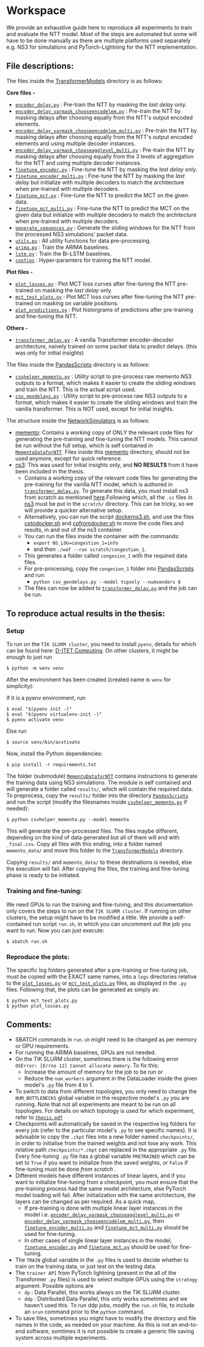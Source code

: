 # Workspace

We provide an exhaustive guide here to reproduce all experiments to train and evaluate the NTT model. Most of the steps are automated but some will have to be done manually as there are multiple platforms used separately e.g. NS3 for simulations and PyTorch-Lightning for the NTT implementation.

## File descriptions:
The files inside the [TransformerModels](TransformerModels) directory is as follows:

<b> Core files - </b>
* [`encoder_delay.py`](TransformerModels/encoder_delay.py) : Pre-train the NTT by masking the <i> last delay </i> only.
* [`encoder_delay_varmask_chooseencodelem.py`](TransformerModels/encoder_delay_varmask_chooseencodelem.py) : Pre-train the NTT by masking delays after choosing equally from the NTT's output encoded elements.
* [`encoder_delay_varmask_chooseencodelem_multi.py`](TransformerModels/encoder_delay_varmask_chooseencodelem_multi.py) : Pre-train the NTT by masking delays after choosing equally from the NTT's output encoded elements and using multiple decoder instances.
* [`encoder_delay_varmask_chooseagglevel_multi.py`](TransformerModels/encoder_delay_varmask_chooseagglevel_multi.py) : Pre-train the NTT by masking delays after choosing equally from the 3 levels of aggregation for the NTT and using multiple decoder instances.
* [`finetune_encoder.py`](TransformerModels/finetune_encoder.py) : Fine-tune the NTT by masking the <i> last delay </i> only.
* [`finetune_encoder_multi.py`](TransformerModels/finetune_encoder_multi.py) : Fine-tune the NTT by masking the <i> last delay </i> but initialize with multiple decoders to match the architecture when pre-trained with multiple decoders.
* [`finetune_mct.py`](TransformerModels/finetune_mct.py) : Fine-tune the NTT to predict the MCT on the given data.
* [`finetune_mct_multi.py`](TransformerModels/finetune_mct_multi.py) : Fine-tune the NTT to predict the MCT on the given data but initialize with multiple decoders to match the architecture when pre-trained with multiple decoders.
* [`generate_sequences.py`](TransformerModels/generate_sequences.py) : Generate the sliding windows for the NTT from the processed NS3 simulations' packet data.
* [`utils.py`](TransformerModels/utils.py) : All utility functions for data pre-processing.
* [`arima.py`](TransformerModels/arima.py) : Train the ARIMA baselines.
* [`lstm.py`](TransformerModels/lstm.py) : Train the Bi-LSTM baselines.
* [`configs`](TransformerModels/configs) : Hyper-paramters for training the NTT model.


<b> Plot files - </b>
* [`plot_losses.py`](TransformerModels/plot_losses.py) : Plot MCT loss curves after fine-tuning the NTT pre-trained on masking the <i> last delay </i> only.
* [`mct_test_plots.py`](TransformerModels/mct_test_plots.py) : Plot MCT loss curves after fine-tuning the NTT pre-trained on masking on variable positions.
* [`plot_predictions.py`](TransformerModels/plot_predictions.py) : Plot historgrams of predictions after pre-training and fine-tuning the NTT.

<b> Others - </b>
* [`transformer_delay.py`](TransformerModels/transformer_delay.py) : A vanilla Transformer encoder-decoder architecture, naively trained on some packet data to predict delays. (this was only for initial insights)

The files inside the [PandasScripts](PandasScripts) directory is as follows:
* [`csvhelper_memento.py`](PandasScripts/csvhelper_memento.py) : Utility script to pre-process raw memento NS3 outputs to a format, which makes it easier to create the sliding windows and train the NTT. This is the actual script used.
* [`csv_gendelays.py`](PandasScripts/csv_gendelays.py) : Utility script to pre-process raw NS3 outputs to a format, which makes it easier to create the sliding windows and train the vanilla transformer. This is NOT used, except for initial insights.

The structure inside the [NetworkSimulators](NetworkSimulators) is as follows:
* [memento](NetworkSimulators/memento): Contains a working copy of ONLY the relevant code files for generating the pre-training and fine-tuning the NTT models. This cannot be run without the full setup, which is self contained in [`MementoDataforNTT`](https://gitlab.ethz.ch/sidray/memento-ns-3-for-ntt). Files inside this [memento](NetworkSimulators/memento) directory, should not be used anymore, except for quick reference.
* [ns3](NetworkSimulators/ns3): This was used for initial insights only, and <b> NO RESULTS </b> from it have been included in the thesis. 
    - Contains a working copy of the relevant code files for generating the pre-training for the vanilla NTT model, which is authored in [`transformer_delay.py`](TransformerModels/transformer_delay.py). To generate this data, you must install ns3 from scratch as mentioned [here](https://www.nsnam.org/docs/release/3.35/tutorial/singlehtml/index.html#prerequisites).Following which, all the `.cc` files in [ns3](NetworkSimulators/ns3) must be put in the `scratch/` directory. This can be tricky, so we will provide a quicker alternative setup.
    - Alternatively, you can run the script [dockerns3.sh](NetworkSimulators/ns3/dockerns3.sh), and use the files [cptodocker.sh](NetworkSimulators/ns3/cptodocker.sh) and [cpfromdocker.sh](NetworkSimulators/ns3/cpfromdocker.sh) to move the code files and results, in and out of the ns3 container.
    - You can run the files inside the container with the commands: 
        * `export NS_LOG=congestion_1=info` 
        * and then `./waf --run scratch/congestion_1`. 
    - This generates a folder called `congesion_1` with the required data files.
    - For pre-processing, copy the `congesion_1` folder into [PandasScripts](PandasScripts) and run:
        * ```python csv_gendelays.py --model tcponly --numsenders 6```
    - The files can now be added to [`transformer_delay.py`](TransformerModels/transformer_delay.py) and the job can be run.


## To reproduce actual results in the thesis:

### Setup

To run on the ```TIK SLURM cluster```, you need to install ```pyenv```, details for which can be found here: [D-ITET Computing](https://computing.ee.ethz.ch/Programming/Languages/Python). On other clusters, it might be enough to just run 

    $ python -m venv venv

After the environment has been created (created name is `venv` for simplicity):

If it is a pyenv environment, run

    $ eval "$(pyenv init -)"
    $ eval "$(pyenv virtualenv-init -)"
    $ pyenv activate venv

Else run

    $ source venv/bin/acvtivate

Now, install the Python dependencies:

    $ pip install -r requirements.txt

The folder (submodule) [`MementoDataforNTT`](https://gitlab.ethz.ch/sidray/memento-ns-3-for-ntt) contains instructions to generate the training data using NS3 simulations. The module is self contained and will generate a folder called ```results/```, which will contain the required data. To preprocess, copy the ```results/``` folder into the directory [`PandasScripts`](PandasScripts) and run the script (modify the filesnames inside [`csvhelper_memento.py`](PandasScripts/csvhelper_memento.py) if needed):

    $ python csvhelper_memento.py --model memento

This will generate the pre-processed files. The files maybe different, depending on the kind of data generated but all of them will end with ```_final.csv```. Copy all files with this ending, into a folder named ```memento_data/``` and move this folder to the [`TransformerModels`](TransformerModels) directory. 

Copying ```results/``` and ```memento_data/```  to these destinations is needed, else the execution will fail. After copying the files, the training and fine-tuning phase is ready to be initiated.

### Training and fine-tuning:

We need GPUs to run the training and fine-tuning, and this documentation only covers the steps to run on the ```TIK SLURM cluster```. If running on other clusters, the setup might have to be modified a little. We provide a self-contained run script ```run.sh```, in which you can uncomment out the job you want to run. Now you can just execute:

    $ sbatch run.sh 

### Reproduce the plots:

The specific log folders generated after a pre-training or fine-tuning job, must be copied with the EXACT same names, into a ```logs``` directories relative to the [`plot_losses.py`](TransformerModels/plot_losses.py) or [`mct_test_plots.py`](TransformerModels/mct_test_plots.py) files, as displayed in the ```.py``` files. Following that, the plots can be generated as simply as:

    $ python mct_test_plots.py
    $ python plot_losses.py


## Comments:

* SBATCH commands in ```run.sh``` might need to be changed as per memory or GPU requirements.
* For running the ARIMA baselines, GPUs are not needed.
* On the TIK SLURM cluster, sometimes there is the following error ```OSError: [Errno 12] Cannot allocate memory```.
  To fix this:
    - Increase the amount of memory for the job to be run or 
    - Reduce the ```num_workers``` argument in the DataLoader inside the given model's ```.py``` file from 4 to 1.
* To switch to data from different topologies, you only need to change the ```NUM_BOTTLENECKS``` global variable in the respective model's ```.py``` you are running. Note that not all experiments are meant to be run on all topologies. For details on which topology is used for which experiment, refer to [`thesis.pdf`](../report/thesis.pdf) 
* Checkpoints will automatically be saved in the respective log folders for every job (refer to the particular model's ```.py``` to see specific names). It is advisable to copy the ```.ckpt``` files into a new folder named ```checkpoints/```, in order to initialise from the trained weights and not lose any work. This relative path ```checkpoints/*.ckpt``` can replaced in the appropriate ```.py``` file. Every fine-tuning ```.py``` file has a global variable ```PRETRAINED``` which can be set to ```True``` if you want to initialize from the saved weights, or ```False``` if fine-tuning must be done <i> from scratch </i>.
* Different models have different instances of linear layers, and if you want to initialize fine-tuning from a checkpoint, you must ensure that the pre-training process had the same model architecture, else PyTorch model loading will fail. After initialization with the same architecture, the layers can be changed as per required. As a quick map, 
    - If pre-training is done with multiple linear layer instances in the model i.e. [`encoder_delay_varmask_chooseagglevel_multi.py`](TransformerModels/encoder_delay_varmask_chooseagglevel_multi.py) or [`encoder_delay_varmask_chooseencodelem_multi.py`](TransformerModels/encoder_delay_varmask_chooseencodelem_multi.py), then [`finetune_encoder_multi.py`](TransformerModels/finetune_encoder_multi.py) and [`finetune_mct_multi.py`](TransformerModels/finetune_mct_multi.py) should be used for fine-tuning.
    - In other cases of single linear layer instances in  the model, [`finetune_encoder.py`](TransformerModels/finetune_encoder.py) and [`finetune_mct.py`](TransformerModels/finetune_mct.py) should be used for fine-tuning.
* The ```TRAIN``` global variable in the ```.py``` files is used to decide whether to train on the training data, or just test on the testing data.
* The ```trainer API``` from PyTorch lightning (present in the all of the Transformer ```.py``` files) is used to select multiple GPUs using the ```strategy``` argument. Possible options are 
    - `dp` : Data Parallel, this works always on the TIK SLURM cluster.
    - `ddp` : Distributed Data Parallel, this only works sometimes and we haven't used this. To run ddp jobs, modify the ```run.sh``` file, to include an `srun` command prior to the `python` command.
* To save files, sometimes you might have to modify the directory and file names in the code, as needed on your machine. As this is not an end-to-end software, somtimes it is not possible to create a generic file saving system across multiple experiments.




